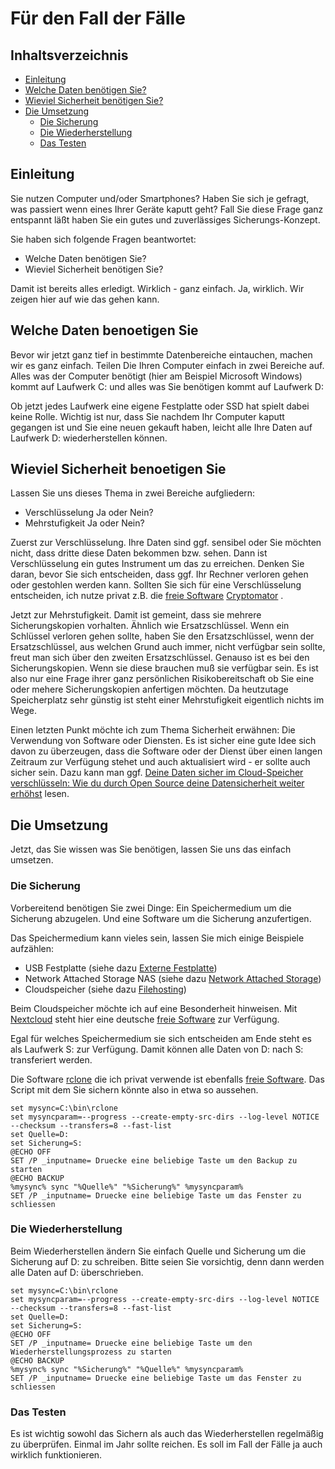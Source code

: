 # Für den Fall der Fälle

## Inhaltsverzeichnis
<!-- TOC depthFrom:1 depthTo:6 withLinks:1 updateOnSave:0 orderedList:0 -->

- [Einleitung](#einleitung)
- [Welche Daten benötigen Sie?](#welche-daten-benoetigen-sie)
- [Wieviel Sicherheit benötigen Sie?](#wieviel-sicherheit-benoetigen-sie)
- [Die Umsetzung](#die-umsetzung)
  - [Die Sicherung](#die-sicherung)
  - [Die Wiederherstellung](#die-wiederherstellung)
  - [Das Testen](#das-testen)

<!-- /TOC -->

## Einleitung

Sie nutzen Computer und/oder Smartphones? Haben Sie sich je gefragt, was passiert wenn eines Ihrer Geräte kaputt geht? Fall Sie diese Frage ganz entspannt läßt haben Sie ein gutes und zuverlässiges Sicherungs-Konzept.

Sie haben sich folgende Fragen beantwortet:
- Welche Daten benötigen Sie?
- Wieviel Sicherheit benötigen Sie?

Damit ist bereits alles erledigt. Wirklich - ganz einfach. Ja, wirklich. Wir zeigen hier auf wie das gehen kann.

## Welche Daten benoetigen Sie

Bevor wir jetzt ganz tief in bestimmte Datenbereiche eintauchen, machen wir es ganz einfach. Teilen Die Ihren Computer einfach in zwei Bereiche auf. Alles was der Computer benötigt (hier am Beispiel Microsoft Windows) kommt auf Laufwerk C: und alles was Sie benötigen kommt auf Laufwerk D:

Ob jetzt jedes Laufwerk eine eigene Festplatte oder SSD hat spielt dabei keine Rolle. Wichtig ist nur, dass Sie nachdem Ihr Computer kaputt gegangen ist und Sie eine neuen gekauft haben, leicht alle Ihre Daten auf Laufwerk D: wiederherstellen können.

## Wieviel Sicherheit benoetigen Sie

Lassen Sie uns dieses Thema in zwei Bereiche aufgliedern:
- Verschlüsselung Ja oder Nein?
- Mehrstufigkeit Ja oder Nein?

Zuerst zur Verschlüsselung. Ihre Daten sind ggf. sensibel oder Sie möchten nicht, dass dritte diese Daten bekommen bzw. sehen. Dann ist Verschlüsselung ein gutes Instrument um das zu erreichen. Denken Sie daran, bevor Sie sich entscheiden, dass ggf. Ihr Rechner verloren gehen oder gestohlen werden kann. Sollten Sie sich für eine Verschlüsselung entscheiden, ich nutze privat z.B. die [freie Software](https://de.wikipedia.org/wiki/Freie_Software) [Cryptomator](https://cryptomator.org/de/) .

Jetzt zur Mehrstufigkeit. Damit ist gemeint, dass sie mehrere Sicherungskopien vorhalten. Ähnlich wie Ersatzschlüssel. Wenn ein Schlüssel verloren gehen sollte, haben Sie den Ersatzschlüssel, wenn der Ersatzschlüssel, aus welchen Grund auch immer, nicht verfügbar sein sollte, freut man sich über den zweiten Ersatzschlüssel. Genauso ist es bei den Sicherungskopien. Wenn sie diese brauchen muß sie verfügbar sein. Es ist also nur eine Frage ihrer ganz persönlichen Risikobereitschaft ob Sie eine oder mehere Sicherungskopien anfertigen möchten. Da heutzutage Speicherplatz sehr günstig ist steht einer Mehrstufigkeit eigentlich nichts im Wege.

Einen letzten Punkt möchte ich zum Thema Sicherheit erwähnen: Die Verwendung von Software oder Diensten. Es ist sicher eine gute Idee sich davon zu überzeugen, dass die Software oder der Dienst über einen langen Zeitraum zur Verfügung stehet und auch aktualisiert wird - er sollte auch sicher sein. Dazu kann man ggf. [Deine Daten sicher im Cloud-Speicher verschlüsseln: Wie du durch Open Source deine Datensicherheit weiter erhöhst](https://cryptomator.org/de/open-source/) lesen.


## Die Umsetzung

Jetzt, das Sie wissen was Sie benötigen, lassen Sie uns das einfach umsetzen.

### Die Sicherung

Vorbereitend benötigen Sie zwei Dinge: Ein Speichermedium um die Sicherung abzugelen. Und eine Software um die Sicherung anzufertigen.

Das Speichermedium kann vieles sein, lassen Sie mich einige Beispiele aufzählen:

- USB Festplatte (siehe dazu [Externe Festplatte](https://de.wikipedia.org/wiki/Externe_Festplatte))
- Network Attached Storage NAS (siehe dazu [Network Attached Storage](https://de.wikipedia.org/wiki/Network_Attached_Storage))
- Cloudspeicher (siehe dazu [Filehosting](https://de.wikipedia.org/wiki/Filehosting))

Beim Cloudspeicher möchte ich auf eine Besonderheit hinweisen. Mit [Nextcloud](https://nextcloud.com/de/) steht hier eine deutsche [freie Software](https://de.wikipedia.org/wiki/Freie_Software) zur Verfügung.

Egal für welches Speichermedium sie sich entscheiden am Ende steht es als Laufwerk S: zur Verfügung. Damit können alle Daten von D: nach S: transferiert werden.

Die Software [rclone](https://rclone.org/) die ich privat verwende ist ebenfalls [freie Software](https://de.wikipedia.org/wiki/Freie_Software). Das Script mit dem Sie sichern könnte also in etwa so aussehen.

~~~
set mysync=C:\bin\rclone
set mysyncparam=--progress --create-empty-src-dirs --log-level NOTICE --checksum --transfers=8 --fast-list
set Quelle=D:
set Sicherung=S:
@ECHO OFF
SET /P _inputname= Druecke eine beliebige Taste um den Backup zu starten
@ECHO BACKUP
%mysync% sync "%Quelle%" "%Sicherung%" %mysyncparam%
SET /P _inputname= Druecke eine beliebige Taste um das Fenster zu schliessen
~~~


### Die Wiederherstellung

Beim Wiederherstellen ändern Sie einfach Quelle und Sicherung um die Sicherung auf D: zu schreiben. Bitte seien Sie vorsichtig, denn dann werden alle Daten auf D: überschrieben.

~~~
set mysync=C:\bin\rclone
set mysyncparam=--progress --create-empty-src-dirs --log-level NOTICE --checksum --transfers=8 --fast-list
set Quelle=D:
set Sicherung=S:
@ECHO OFF
SET /P _inputname= Druecke eine beliebige Taste um den Wiederherstellungsprozess zu starten
@ECHO BACKUP
%mysync% sync "%Sicherung%" "%Quelle%" %mysyncparam%
SET /P _inputname= Druecke eine beliebige Taste um das Fenster zu schliessen
~~~

### Das Testen

Es ist wichtig sowohl das Sichern als auch das Wiederherstellen regelmäßig zu überprüfen. Einmal im Jahr sollte reichen. Es soll im Fall der Fälle ja auch wirklich funktionieren.
